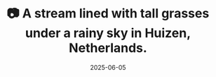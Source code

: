 ---
title: '📷 A stream lined with tall grasses under a rainy sky in Huizen, Netherlands.'
date: '2025-06-05'
image: 'https://cdn.diblasio.social/static/photos/2025/20250605_131542.jpg'
thumbnail: 'https://cdn.diblasio.social/static/photos/2025/thumbnails/20250605_131542.jpg'
alt_text: "A stream lined with tall grasses under a rainy sky in Huizen, Netherlands."
tags:
  - "#Photography"
  - "#Netherlands"
  - "#NoordHolland"
  - "#Huizen"
  - "#NaturePhotography"
  - "#Duck"
  - "#Wildlife"
  - "#ProcessZero"
  - "#ShotOniPhone"
  - "#Halide"
description: ''
created_date: '2025-06-05'
location: "Randweg, Stad en Lande, Huizerhoogt, Huizen, Noord-Holland, Nederland, 1276 GE, Nederland"
exif_data: "Apple iPhone 15 Pro 9mm f/2.8 (1/120 | f/2.8 | ISO 160)"
draft: false
---